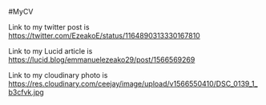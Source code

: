 #MyCV

Link to my twitter post is    https://twitter.com/EzeakoE/status/1164890313330167810

Link to my Lucid article is    https://lucid.blog/emmanuelezeako29/post/1566569269

Link to my cloudinary photo is  https://res.cloudinary.com/ceejay/image/upload/v1566550410/DSC_0139_1_b3cfvk.jpg